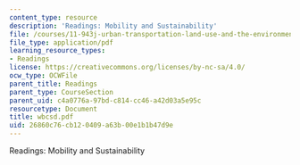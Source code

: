 ```yaml
---
content_type: resource
description: 'Readings: Mobility and Sustainability'
file: /courses/11-943j-urban-transportation-land-use-and-the-environment-spring-2002/26860c76cb120409a63b00e1b1b47d9e_wbcsd.pdf
file_type: application/pdf
learning_resource_types:
- Readings
license: https://creativecommons.org/licenses/by-nc-sa/4.0/
ocw_type: OCWFile
parent_title: Readings
parent_type: CourseSection
parent_uid: c4a0776a-97bd-c814-cc46-a42d03a5e95c
resourcetype: Document
title: wbcsd.pdf
uid: 26860c76-cb12-0409-a63b-00e1b1b47d9e
---
```

Readings: Mobility and Sustainability